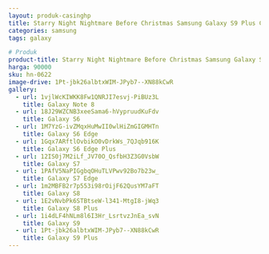 ```yaml
---
layout: produk-casinghp
title: Starry Night Nightmare Before Christmas Samsung Galaxy S9 Plus Case
categories: samsung
tags: galaxy

# Produk
product-title: Starry Night Nightmare Before Christmas Samsung Galaxy S9 Plus Case
harga: 90000
sku: hn-0622
image-drive: 1Pt-jbk26albtxWIM-JPyb7--XN88kCwR
gallery:
  - url: 1vjlWcKIWKK8Fw1QNRJI7esvj-PiBUz3L
    title: Galaxy Note 8
  - url: 18J29WZCNB3xeeSama6-hVypruudKuFdv
    title: Galaxy S6
  - url: 1M7YzG-ivZMqxHuMwII0wlHiZmGIGMHTn
    title: Galaxy S6 Edge
  - url: 1Gqx7ARftlOvbikO0vDrkWs_7QJqb916K
    title: Galaxy S6 Edge Plus
  - url: 12IS0j7M2iLf_JV70O_QsfbH3Z3G0VsbW
    title: Galaxy S7
  - url: 1PAfV5NaPIGgbqOHuTLVPwv92Bo7b23w_
    title: Galaxy S7 Edge
  - url: 1m2MBFB2r7p553i98rOijF62QusYM7aFT
    title: Galaxy S8
  - url: 1E2vNvbPk6STBtseW-l341-MtgI8-jWq3
    title: Galaxy S8 Plus
  - url: 1i4dLF4hNLm8l6I3Hr_LsrtvzJnEa_svN
    title: Galaxy S9
  - url: 1Pt-jbk26albtxWIM-JPyb7--XN88kCwR
    title: Galaxy S9 Plus
---
```

